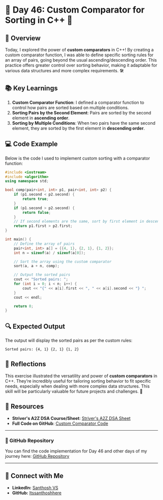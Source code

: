# 🚀 Day 46: Custom Comparator for Sorting in C++ 🚀

## 📜 Overview
Today, I explored the power of **custom comparators** in C++! By creating a custom comparator function, I was able to define specific sorting rules for an array of pairs, going beyond the usual ascending/descending order. This practice offers greater control over sorting behavior, making it adaptable for various data structures and more complex requirements. 🛠️

## 📚 Key Learnings
1. **Custom Comparator Function**: I defined a comparator function to control how pairs are sorted based on multiple conditions.
2. **Sorting Pairs by the Second Element**: Pairs are sorted by the second element in **ascending order**.
3. **Sorting by Multiple Conditions**: When two pairs have the same second element, they are sorted by the first element in **descending order**.

## 💻 Code Example
Below is the code I used to implement custom sorting with a comparator function:

```cpp
#include <iostream>
#include <algorithm>
using namespace std;

bool comp(pair<int, int> p1, pair<int, int> p2) {
    if (p1.second < p2.second) {
        return true;
    } 
    if (p1.second > p2.second) {
        return false;
    } 
    // If second elements are the same, sort by first element in descending order
    return p1.first > p2.first;
}

int main() {
    // Define the array of pairs
    pair<int, int> a[] = {{4, 1}, {2, 1}, {1, 2}};
    int n = sizeof(a) / sizeof(a[0]);

    // Sort the array using the custom comparator
    sort(a, a + n, comp);

    // Output the sorted pairs
    cout << "Sorted pairs: ";
    for (int i = 0; i < n; i++) {
        cout << "{" << a[i].first << ", " << a[i].second << "} ";
    }
    cout << endl;

    return 0;
}
```

## 🔍 Expected Output
The output will display the sorted pairs as per the custom rules:
```
Sorted pairs: {4, 1} {2, 1} {1, 2}
```

## 💭 Reflections
This exercise illustrated the versatility and power of **custom comparators** in C++. They’re incredibly useful for tailoring sorting behavior to fit specific needs, especially when dealing with more complex data structures. This skill will be particularly valuable for future projects and challenges. 💪

## 🔗 Resources
- **Striver's A2Z DSA Course/Sheet**: [Striver's A2Z DSA Sheet](https://takeuforward.org/strivers-a2z-dsa-course/strivers-a2z-dsa-course-sheet-2)
- **Full Code on GitHub**: [Custom Comparator Code](https://github.com/Itssanthoshhere/Data-Structures-and-Algorithms/blob/main/C%2B%2B%20with%20DSA-learning-journey/Day46%20-%20C%2B%2B%20STL%20-%20Comp%20Sort/STL_CompSort.cpp)

---

### 📂 GitHub Repository

You can find the code implementation for Day 46 and other days of my journey here: [GitHub Repository](https://github.com/Itssanthoshhere/Data-Structures-and-Algorithms/tree/main/C%2B%2B%20with%20DSA-learning-journey)

---

## 🔗 Connect with Me
- **LinkedIn:** [Santhosh VS](https://www.linkedin.com/in/thesanthoshvs/)
- **GitHub:** [Itssanthoshhere](https://github.com/Itssanthoshhere)

